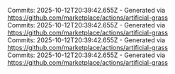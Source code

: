 Commits: 2025-10-12T20:39:42.655Z - Generated via https://github.com/marketplace/actions/artificial-grass
<br>
Commits: 2025-10-12T20:39:42.655Z - Generated via https://github.com/marketplace/actions/artificial-grass
<br>
Commits: 2025-10-12T20:39:42.655Z - Generated via https://github.com/marketplace/actions/artificial-grass
<br>
Commits: 2025-10-12T20:39:42.655Z - Generated via https://github.com/marketplace/actions/artificial-grass
<br>
